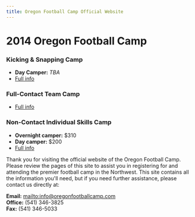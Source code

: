 ```yaml
---
title: Oregon Football Camp Official Website
---
```


# 2014 Oregon Football Camp


### Kicking & Snapping Camp
* __Day Camper:__ _TBA_
* [Full info](/kicking-camp)

### Full-Contact Team Camp
* [Full info](/team-camp)

### Non-Contact Individual Skills Camp
* __Overnight camper:__ $310
* __Day camper:__ $200
* [Full info](/individual-camp)

Thank you for visiting the official website of the Oregon Football Camp. Please
review the pages of this site to assist you in registering for and attending the
premier football camp in the Northwest. This site contains all the information
you'll need, but if you need further assistance, please contact us directly at:

__Email:__ <mailto:info@oregonfootballcamp.com>  
__Office:__ (541) 346-3825  
__Fax:__ (541) 346-5033
